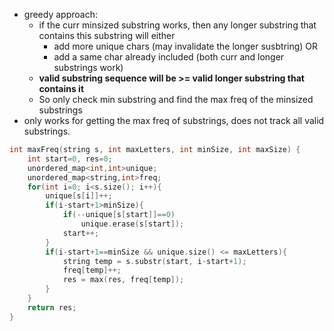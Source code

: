 - greedy approach:
    - if the curr minsized substring works, then any longer substring that contains this substring will either
        - add more unique chars (may invalidate the longer susbtring) OR 
        - add a same char already included (both curr and longer substrings work)
    - **valid substring sequence will be >= valid longer substring that contains it** 
    - So only check min substring and find the max freq of the minsized substrings
- only works for getting the max freq of substrings, does not track all valid substrings.

```cpp
int maxFreq(string s, int maxLetters, int minSize, int maxSize) {
    int start=0, res=0;
    unordered_map<int,int>unique;           	
    unordered_map<string,int>freq;    
    for(int i=0; i<s.size(); i++){
        unique[s[i]]++;						
        if(i-start+1>minSize){
            if(--unique[s[start]]==0)			
                unique.erase(s[start]);
            start++;
        }
        if(i-start+1==minSize && unique.size() <= maxLetters){
            string temp = s.substr(start, i-start+1);
            freq[temp]++;
            res = max(res, freq[temp]);
        }	
    }
    return res;
}
```
